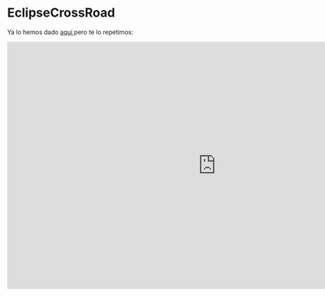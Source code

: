 
# EclipseCrossRoad

Ya lo hemos dado [aquí ](como_publicarlo.html)pero te lo repetimos:

<iframe allowfullscreen="allowfullscreen" frameborder="0" height="569" mozallowfullscreen="mozallowfullscreen" src="https://docs.google.com/presentation/d/13CxA7ahtvcchLudI9P7fXXKesaui4Ytyet7QnOkd2Xs/embed?start=false&amp;loop=false&amp;delayms=3000" webkitallowfullscreen="webkitallowfullscreen" width="960"></iframe>


